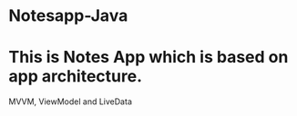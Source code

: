 # Notesapp-Java

# This is Notes App which is based on app architecture.

MVVM, ViewModel and LiveData
